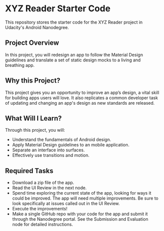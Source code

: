# XYZ Reader Starter Code

This repository stores the starter code for the XYZ Reader project in Udacity's Android Nanodegree.

## Project Overview
In this project, you will redesign an app to follow the Material Design guidelines and translate a set of static design mocks to a living and breathing app.

## Why this Project?
This project gives you an opportunity to improve an app’s design, a vital skill for building apps users will love. It also replicates a common developer task of updating and changing an app's design as new standards are released.

## What Will I Learn?
Through this project, you will:
- Understand the fundamentals of Android design.
- Apply Material Design guidelines to an mobile application.
- Separate an interface into surfaces.
- Effectively use transitions and motion.

## Required Tasks
- Download a zip file of the app.
- Read the UI Review in the next node.
- Spend time exploring the current state of the app, looking for ways it could be improved. The app will need multiple improvements. Be sure to look specifically at issues called out in the UI Review.
- Execute the improvements!
- Make a single GitHub repo with your code for the app and submit it through the Nanodegree portal. See the Submission and Evaluation node for detailed instructions.
